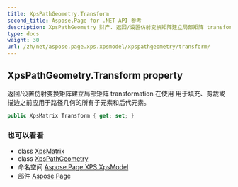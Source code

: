 ```yaml
---
title: XpsPathGeometry.Transform
second_title: Aspose.Page for .NET API 参考
description: XpsPathGeometry 财产. 返回/设置仿射变换矩阵建立局部矩阵 transformation 在使用 用于填充剪裁或描边之前应用于路径几何的所有子元素和后代元素
type: docs
weight: 30
url: /zh/net/aspose.page.xps.xpsmodel/xpspathgeometry/transform/
---
```

## XpsPathGeometry.Transform property

返回/设置仿射变换矩阵建立局部矩阵 transformation 在使用 用于填充、剪裁或描边之前应用于路径几何的所有子元素和后代元素。

```csharp
public XpsMatrix Transform { get; set; }
```

### 也可以看看

* class [XpsMatrix](../../xpsmatrix/)
* class [XpsPathGeometry](../)
* 命名空间 [Aspose.Page.XPS.XpsModel](../../xpspathgeometry/)
* 部件 [Aspose.Page](../../../)


